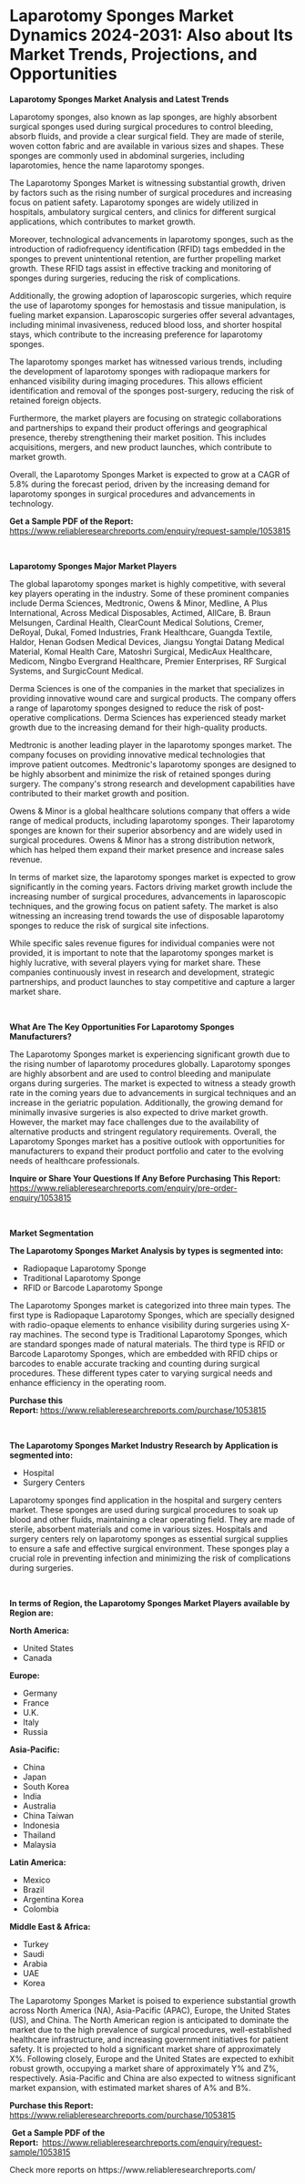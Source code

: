 <p><h1>Laparotomy Sponges Market Dynamics 2024-2031: Also about Its Market Trends, Projections, and Opportunities</h1></p><p><strong>Laparotomy Sponges Market Analysis and Latest Trends</strong></p>
<p><p>Laparotomy sponges, also known as lap sponges, are highly absorbent surgical sponges used during surgical procedures to control bleeding, absorb fluids, and provide a clear surgical field. They are made of sterile, woven cotton fabric and are available in various sizes and shapes. These sponges are commonly used in abdominal surgeries, including laparotomies, hence the name laparotomy sponges.</p><p>The Laparotomy Sponges Market is witnessing substantial growth, driven by factors such as the rising number of surgical procedures and increasing focus on patient safety. Laparotomy sponges are widely utilized in hospitals, ambulatory surgical centers, and clinics for different surgical applications, which contributes to market growth.</p><p>Moreover, technological advancements in laparotomy sponges, such as the introduction of radiofrequency identification (RFID) tags embedded in the sponges to prevent unintentional retention, are further propelling market growth. These RFID tags assist in effective tracking and monitoring of sponges during surgeries, reducing the risk of complications.</p><p>Additionally, the growing adoption of laparoscopic surgeries, which require the use of laparotomy sponges for hemostasis and tissue manipulation, is fueling market expansion. Laparoscopic surgeries offer several advantages, including minimal invasiveness, reduced blood loss, and shorter hospital stays, which contribute to the increasing preference for laparotomy sponges.</p><p>The laparotomy sponges market has witnessed various trends, including the development of laparotomy sponges with radiopaque markers for enhanced visibility during imaging procedures. This allows efficient identification and removal of the sponges post-surgery, reducing the risk of retained foreign objects.</p><p>Furthermore, the market players are focusing on strategic collaborations and partnerships to expand their product offerings and geographical presence, thereby strengthening their market position. This includes acquisitions, mergers, and new product launches, which contribute to market growth.</p><p>Overall, the Laparotomy Sponges Market is expected to grow at a CAGR of 5.8% during the forecast period, driven by the increasing demand for laparotomy sponges in surgical procedures and advancements in technology.</p></p>
<p><strong>Get a Sample PDF of the Report:&nbsp;</strong> <a href="https://www.reliableresearchreports.com/enquiry/request-sample/1053815">https://www.reliableresearchreports.com/enquiry/request-sample/1053815</a></p>
<p>&nbsp;</p>
<p><strong>Laparotomy Sponges Major Market Players</strong></p>
<p><p>The global laparotomy sponges market is highly competitive, with several key players operating in the industry. Some of these prominent companies include Derma Sciences, Medtronic, Owens & Minor, Medline, A Plus International, Across Medical Disposables, Actimed, AllCare, B. Braun Melsungen, Cardinal Health, ClearCount Medical Solutions, Cremer, DeRoyal, Dukal, Fomed Industries, Frank Healthcare, Guangda Textile, Haldor, Henan Godsen Medical Devices, Jiangsu Yongtai Datang Medical Material, Komal Health Care, Matoshri Surgical, MedicAux Healthcare, Medicom, Ningbo Evergrand Healthcare, Premier Enterprises, RF Surgical Systems, and SurgicCount Medical.</p><p>Derma Sciences is one of the companies in the market that specializes in providing innovative wound care and surgical products. The company offers a range of laparotomy sponges designed to reduce the risk of post-operative complications. Derma Sciences has experienced steady market growth due to the increasing demand for their high-quality products.</p><p>Medtronic is another leading player in the laparotomy sponges market. The company focuses on providing innovative medical technologies that improve patient outcomes. Medtronic's laparotomy sponges are designed to be highly absorbent and minimize the risk of retained sponges during surgery. The company's strong research and development capabilities have contributed to their market growth and position.</p><p>Owens & Minor is a global healthcare solutions company that offers a wide range of medical products, including laparotomy sponges. Their laparotomy sponges are known for their superior absorbency and are widely used in surgical procedures. Owens & Minor has a strong distribution network, which has helped them expand their market presence and increase sales revenue.</p><p>In terms of market size, the laparotomy sponges market is expected to grow significantly in the coming years. Factors driving market growth include the increasing number of surgical procedures, advancements in laparoscopic techniques, and the growing focus on patient safety. The market is also witnessing an increasing trend towards the use of disposable laparotomy sponges to reduce the risk of surgical site infections.</p><p>While specific sales revenue figures for individual companies were not provided, it is important to note that the laparotomy sponges market is highly lucrative, with several players vying for market share. These companies continuously invest in research and development, strategic partnerships, and product launches to stay competitive and capture a larger market share.</p></p>
<p>&nbsp;</p>
<p><strong>What Are The Key Opportunities For Laparotomy Sponges Manufacturers?</strong></p>
<p><p>The Laparotomy Sponges market is experiencing significant growth due to the rising number of laparotomy procedures globally. Laparotomy sponges are highly absorbent and are used to control bleeding and manipulate organs during surgeries. The market is expected to witness a steady growth rate in the coming years due to advancements in surgical techniques and an increase in the geriatric population. Additionally, the growing demand for minimally invasive surgeries is also expected to drive market growth. However, the market may face challenges due to the availability of alternative products and stringent regulatory requirements. Overall, the Laparotomy Sponges market has a positive outlook with opportunities for manufacturers to expand their product portfolio and cater to the evolving needs of healthcare professionals.</p></p>
<p><strong>Inquire or Share Your Questions If Any Before Purchasing This Report:</strong> <a href="https://www.reliableresearchreports.com/enquiry/pre-order-enquiry/1053815">https://www.reliableresearchreports.com/enquiry/pre-order-enquiry/1053815</a></p>
<p>&nbsp;</p>
<p><strong>Market Segmentation</strong></p>
<p><strong>The Laparotomy Sponges Market Analysis by types is segmented into:</strong></p>
<p><ul><li>Radiopaque Laparotomy Sponge</li><li>Traditional Laparotomy Sponge</li><li>RFID or Barcode Laparotomy Sponge</li></ul></p>
<p><p>The Laparotomy Sponges market is categorized into three main types. The first type is Radiopaque Laparotomy Sponges, which are specially designed with radio-opaque elements to enhance visibility during surgeries using X-ray machines. The second type is Traditional Laparotomy Sponges, which are standard sponges made of natural materials. The third type is RFID or Barcode Laparotomy Sponges, which are embedded with RFID chips or barcodes to enable accurate tracking and counting during surgical procedures. These different types cater to varying surgical needs and enhance efficiency in the operating room.</p></p>
<p><strong>Purchase this Report:&nbsp;</strong><a href="https://www.reliableresearchreports.com/purchase/1053815">https://www.reliableresearchreports.com/purchase/1053815</a></p>
<p>&nbsp;</p>
<p><strong>The Laparotomy Sponges Market Industry Research by Application is segmented into:</strong></p>
<p><ul><li>Hospital</li><li>Surgery Centers</li></ul></p>
<p><p>Laparotomy sponges find application in the hospital and surgery centers market. These sponges are used during surgical procedures to soak up blood and other fluids, maintaining a clear operating field. They are made of sterile, absorbent materials and come in various sizes. Hospitals and surgery centers rely on laparotomy sponges as essential surgical supplies to ensure a safe and effective surgical environment. These sponges play a crucial role in preventing infection and minimizing the risk of complications during surgeries.</p></p>
<p>&nbsp;</p>
<p><strong>In terms of Region, the Laparotomy Sponges Market Players available by Region are:</strong></p>
<p>
    <p> <strong> North America: </strong>
        <ul>
            <li>United States</li>
            <li>Canada</li>
        </ul>
        </p> 
    <p> <strong> Europe: </strong>
        <ul>
            <li>Germany</li>
            <li>France</li>
            <li>U.K.</li>
            <li>Italy</li>
            <li>Russia</li>
        </ul>
        </p> 
    <p> <strong> Asia-Pacific: </strong>
        <ul>
            <li>China</li>
            <li>Japan</li>
            <li>South Korea</li>
            <li>India</li>
            <li>Australia</li>
            <li>China Taiwan</li>
            <li>Indonesia</li>
            <li>Thailand</li>
            <li>Malaysia</li>
        </ul>
        </p> 
    <p> <strong> Latin America: </strong>
        <ul>
            <li>Mexico</li>
            <li>Brazil</li>
            <li>Argentina Korea</li>
            <li>Colombia</li>
        </ul>
        </p> 
    <p> <strong> Middle East & Africa: </strong>
        <ul>
            <li>Turkey</li>
            <li>Saudi</li>
            <li>Arabia</li>
            <li>UAE</li>
            <li>Korea</li>
        </ul>
    </p>
    </p>
<p><p>The Laparotomy Sponges Market is poised to experience substantial growth across North America (NA), Asia-Pacific (APAC), Europe, the United States (US), and China. The North American region is anticipated to dominate the market due to the high prevalence of surgical procedures, well-established healthcare infrastructure, and increasing government initiatives for patient safety. It is projected to hold a significant market share of approximately X%. Following closely, Europe and the United States are expected to exhibit robust growth, occupying a market share of approximately Y% and Z%, respectively. Asia-Pacific and China are also expected to witness significant market expansion, with estimated market shares of A% and B%.</p></p>
<p><strong>Purchase this Report: </strong><a href="https://www.reliableresearchreports.com/purchase/1053815">https://www.reliableresearchreports.com/purchase/1053815</a></p>
<p>&nbsp;<strong>Get a Sample PDF of the Report:&nbsp;&nbsp;</strong><a href="https://www.reliableresearchreports.com/enquiry/request-sample/1053815">https://www.reliableresearchreports.com/enquiry/request-sample/1053815</a></p>
<p><strong></strong></p>
<p>Check more reports on https://www.reliableresearchreports.com/</p>